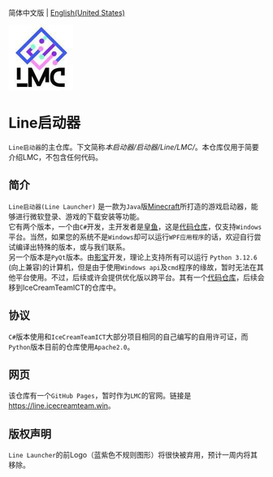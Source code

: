 简体中文版 | [English(United States)](https://github.com/IceCreamTeamICT/LineLauncher/blob/main/README-EN.md)

![LOGO](/logo.png "LOGO")

# Line启动器

`Line启动器`的主仓库。下文简称*本启动器/启动器/Line/LMC/*。本仓库仅用于简要介绍LMC，不包含任何代码。

## 简介
`Line启动器(Line Launcher)` 是一款为`Java`版[Minecraft](https://minecraft.net)所打造的游戏启动器，能够进行微软登录、游戏的下载安装等功能。  
它有两个版本，一个由`C#`开发，主开发者是[皇鱼](https://github.com/tmdakm)，这是[代码仓库](https://github.com/LinearTeam/LineLauncherCs/)，仅支持`Windows`平台。当然，如果您的系统不是`Windows`却可以运行`WPF应用程序`的话，欢迎自行尝试编译出特殊的版本，或与我们联系。  
另一个版本是`PyQt`版本。由[影宝](https://github.com/iloveei)开发，理论上支持所有可以运行 `Python 3.12.6` (向上兼容)的计算机，但是由于使用`Windows api`及`cmd`程序的缘故，暂时无法在其他平台使用。不过，后续或许会提供优化版以跨平台。其有一个[代码仓库](https://github.com/IloveEi/Line-Minecraft-Launcher/tree/RefactorByIloveEi)，后续会移到IceCreamTeamICT的仓库中。

## 协议
`C#`版本使用和`IceCreamTeamICT`大部分项目相同的自己编写的自用许可证，而`Python`版本目前的仓库使用`Apache2.0`。

## 网页
该仓库有一个`GitHub Pages`，暂时作为`LMC`的官网。链接是<https://line.icecreamteam.win>。

## 版权声明
`Line Launcher`的前Logo（蓝紫色不规则图形）将很快被弃用，预计一周内将其移除。
